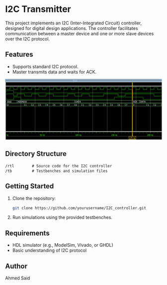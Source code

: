 # I2C Transmitter

This project implements an I2C (Inter-Integrated Circuit) controller, designed for digital design applications. The controller facilitates communication between a master device and one or more slave devices over the I2C protocol.

## Features

- Supports standard I2C protocol.
- Master transmits data and waits for ACK.

![alt text](docs/image.png)

## Directory Structure

```
/rtl        # Source code for the I2C controller
/tb         # Testbenches and simulation files
```

## Getting Started

1. Clone the repository:
    ```sh
    git clone https://github.com/yourusername/I2C_controller.git
    ```
2. Run simulations using the provided testbenches.


## Requirements

- HDL simulator (e.g., ModelSim, Vivado, or GHDL)
- Basic understanding of I2C protocol

## Author

Ahmed Said
